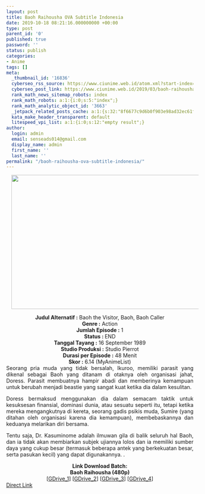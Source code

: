 ```yaml
---
layout: post
title: Baoh Raihousha OVA Subtitle Indonesia
date: 2019-10-18 08:21:16.000000000 +00:00
type: post
parent_id: '0'
published: true
password: ''
status: publish
categories:
- Anime
tags: []
meta:
  _thumbnail_id: '16836'
  cyberseo_rss_source: https://www.ciunime.web.id/atom.xml?start-index=2551&max-results=150
  cyberseo_post_link: https://www.ciunime.web.id/2019/03/baoh-raihousha-ova-subtitle-indonesia.html
  rank_math_news_sitemap_robots: index
  rank_math_robots: a:1:{i:0;s:5:"index";}
  rank_math_analytic_object_id: '3663'
  _jetpack_related_posts_cache: a:1:{s:32:"8f6677c9d6b0f903e98ad32ec61f8deb";a:2:{s:7:"expires";i:1657357703;s:7:"payload";a:0:{}}}
  kata_make_header_transparent: default
  litespeed_vpi_list: a:1:{i:0;s:12:"empty result";}
author:
  login: admin
  email: senseads014@gmail.com
  display_name: admin
  first_name: ''
  last_name: ''
permalink: "/baoh-raihousha-ova-subtitle-indonesia/"
---
```

<div class="separator" style="clear: both; text-align: center;"><a href="https://4.bp.blogspot.com/-351xccNchgM/XJ9LIQtJ_HI/AAAAAAAAKz0/2S-b5npL0UkOgQKymTBpp47U5bDjPHjzACLcBGAs/s1600/Baoh%2BRaihousha.jpg" imageanchor="1" style="margin-left: 1em; margin-right: 1em;"><img border="0" data-original-height="720" data-original-width="1280" height="360" src="{{ site.baseurl }}/assets/2019/10/Baoh%2BRaihousha.jpg" width="640" /></a></div>
<p>
<div style="text-align: center;"><b>Judul</b><b><b> Alternatif</b> :</b> Baoh the Visitor, Baoh, Baoh Caller</div>
<div style="text-align: center;"><b><b>Genre :</b></b> Action</div>
<div style="text-align: center;"><b>Jumlah Episode :</b> 1<br /><b>Status :&nbsp;</b>END<br /><b>Tanggal Tayang :</b> 16 September 1989<br /><b>Studio Produksi :</b> Studio Pierrot<br /><b>Durasi per Episode :</b> 48 Menit</div>
<div style="text-align: center;"><b>Skor :</b> 6.14 (MyAnimeList)</div>
<div style="text-align: center;"></div>
<div style="text-align: justify;">Seorang pria muda yang tidak bersalah, Ikuroo, memiliki parasit yang dikenal sebagai Baoh yang ditanam di otaknya oleh organisasi jahat, Doress. Parasit membuatnya hampir abadi dan memberinya kemampuan untuk berubah menjadi beastie yang sangat kuat ketika dia dalam kesulitan.</p>
<p>Doress bermaksud menggunakan dia dalam semacam taktik untuk kesuksesan finansial, dominasi dunia, atau sesuatu seperti itu, tetapi ketika mereka mengangkutnya di kereta, seorang gadis psikis muda, Sumire (yang ditahan oleh organisasi karena dia kemampuan), membebaskannya dan keduanya melarikan diri bersama.</p>
<p>Tentu saja, Dr. Kasuminome adalah ilmuwan gila di balik seluruh hal Baoh, dan ia tidak akan membiarkan subjek ujiannya lolos dan ia memiliki sumber daya yang cukup besar (termasuk beberapa antek yang berkekuatan besar, serta pasukan kecil) yang dapat digunakannya. .</p></div>
<div style="text-align: justify;"></div>
<div style="text-align: justify;"></div>
<div style="text-align: center;"><b>Link Download Batch:</b></div>
<div style="text-align: center;"><b>Baoh Raihousha (480p)</b></div>
<div style="text-align: center;">[<a href="https://drive.google.com/uc?export=download&amp;id=1bXNgq4c75h-r_TNdZayrScDynCkAb7nn" target="_blank" rel="noopener">GDrive_1</a>] [<a href="https://drive.google.com/uc?id=16YWWyOwh3A_x0U1d3SV8oKSXpjLLeq74" target="_blank" rel="noopener">GDrive_2</a>] [<a href="https://drive.google.com/uc?id=15wtayW51cEXSOahfWhyGQZbfthGVCqh1" target="_blank" rel="noopener">GDrive_3</a>] [<a href="https://drive.google.com/uc?id=1UxEkwsR6_F1AgZTw2Kc7IW2yqLs_b3j8" target="_blank" rel="noopener">GDrive_4</a>]</div>
<link rel="stylesheet" href="https://cdnjs.cloudflare.com/ajax/libs/font-awesome/4.7.0/css/font-awesome.min.css" />
<div class="divbtn"> <a href="https://handymansurrender.com/fihup8buzv?key=94550f7ce39444073321dde3b8782f97" class="btn"><i class="fa fa-download"></i> Direct Link</a> </div>
